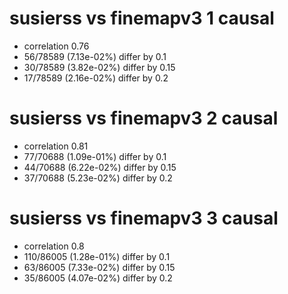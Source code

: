 # susierss vs finemapv3  1 causal

- correlation 0.76
- 56/78589 (7.13e-02%) differ by 0.1
- 30/78589 (3.82e-02%) differ by 0.15
- 17/78589 (2.16e-02%) differ by 0.2


# susierss vs finemapv3  2 causal

- correlation 0.81
- 77/70688 (1.09e-01%) differ by 0.1
- 44/70688 (6.22e-02%) differ by 0.15
- 37/70688 (5.23e-02%) differ by 0.2


# susierss vs finemapv3  3 causal

- correlation 0.8
- 110/86005 (1.28e-01%) differ by 0.1
- 63/86005 (7.33e-02%) differ by 0.15
- 35/86005 (4.07e-02%) differ by 0.2


